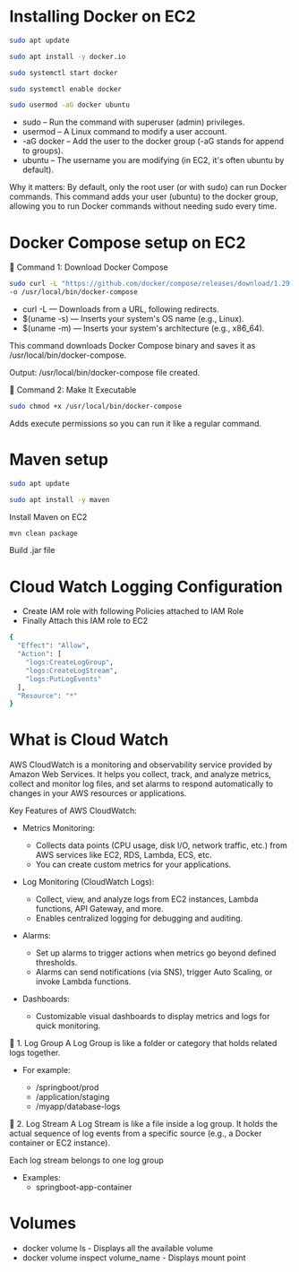 # Installing Docker on EC2
```bash
sudo apt update
```

```bash
sudo apt install -y docker.io
```

```bash
sudo systemctl start docker
```

```bash
sudo systemctl enable docker
```

```bash
sudo usermod -aG docker ubuntu
```

* sudo – Run the command with superuser (admin) privileges.
* usermod – A Linux command to modify a user account.
* -aG docker – Add the user to the docker group (-aG stands for append to groups).
* ubuntu – The username you are modifying (in EC2, it's often ubuntu by default).

Why it matters:
By default, only the root user (or with sudo) can run Docker commands.
This command adds your user (ubuntu) to the docker group, allowing you to run Docker commands without needing sudo every time.

# Docker Compose setup on EC2

🔹 Command 1: Download Docker Compose
```bash
sudo curl -L "https://github.com/docker/compose/releases/download/1.29.2/docker-compose-$(uname -s)-$(uname -m)" \
-o /usr/local/bin/docker-compose
```

* curl -L — Downloads from a URL, following redirects.
* $(uname -s) — Inserts your system's OS name (e.g., Linux).
* $(uname -m) — Inserts your system's architecture (e.g., x86_64).

This command downloads Docker Compose binary and saves it as /usr/local/bin/docker-compose.

Output: /usr/local/bin/docker-compose file created.


🔹 Command 2: Make It Executable
```bash
sudo chmod +x /usr/local/bin/docker-compose
```
Adds execute permissions so you can run it like a regular command.

# Maven setup

```bash
sudo apt update
```

```bash
sudo apt install -y maven
```
Install Maven on EC2

```bash
mvn clean package
```
Build .jar file 

# Cloud Watch Logging Configuration

* Create IAM role with following Policies attached to IAM Role
* Finally Attach this IAM role to EC2

```bash
{
  "Effect": "Allow",
  "Action": [
    "logs:CreateLogGroup",
    "logs:CreateLogStream",
    "logs:PutLogEvents"
  ],
  "Resource": "*"
}

```

# What is Cloud Watch 
AWS CloudWatch is a monitoring and observability service provided by Amazon Web Services. It helps you collect, track, and analyze metrics, collect and monitor log files, and set alarms to respond automatically to changes in your AWS resources or applications.

Key Features of AWS CloudWatch:
* Metrics Monitoring:

  * Collects data points (CPU usage, disk I/O, network traffic, etc.) from AWS services like EC2, RDS, Lambda, ECS, etc.
  * You can create custom metrics for your applications.

* Log Monitoring (CloudWatch Logs):

    * Collect, view, and analyze logs from EC2 instances, Lambda functions, API Gateway, and more.
    * Enables centralized logging for debugging and auditing.

* Alarms:

    * Set up alarms to trigger actions when metrics go beyond defined thresholds.
    * Alarms can send notifications (via SNS), trigger Auto Scaling, or invoke Lambda functions.

* Dashboards:

    * Customizable visual dashboards to display metrics and logs for quick monitoring.

🔹 1. Log Group
A Log Group is like a folder or category that holds related logs together.

* For example:

    * /springboot/prod
    * /application/staging
    * /myapp/database-logs

🔹 2. Log Stream
A Log Stream is like a file inside a log group. It holds the actual sequence of log events from a specific source (e.g., a Docker container or EC2 instance).

Each log stream belongs to one log group

* Examples:
  * springboot-app-container


# Volumes

* docker volume ls - Displays all the available volume
* docker volume inspect volume_name - Displays mount point